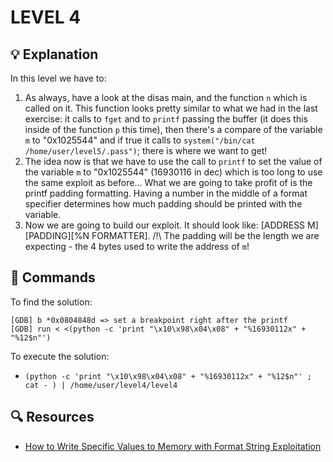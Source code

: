 # LEVEL 4

## 💡 Explanation

In this level we have to:
1. As always, have a look at the disas main, and the function `n` which is called on it. This function looks pretty similar to what we had in the last exercise: it calls to `fget` and to `printf` passing the buffer (it does this inside of the function `p` this time), then there's a compare of the variable `m` to "0x1025544" and if true it calls to `system("/bin/cat /home/user/level5/.pass")`; there is where we want to get!
2. The idea now is that we have to use the call to `printf` to set the value of the variable `m` to "0x1025544" (16930116 in dec) which is too long to use the same exploit as before... What we are going to take profit of is the printf padding formatting. Having a number in the middle of a format specifier determines how much padding should be printed with the variable.
3. Now we are going to build our exploit. It should look like: [ADDRESS M][PADDING][%N FORMATTER]. /!\ The padding will be the length we are expecting - the 4 bytes used to write the address of `m`!

## 👾 Commands

To find the solution:
```
[GDB] b *0x0804848d => set a breakpoint right after the printf
[GDB] run < <(python -c 'print "\x10\x98\x04\x08" + "%16930112x" + "%12$n"')
```

To execute the solution:
- `(python -c 'print "\x10\x98\x04\x08" + "%16930112x" + "%12$n"' ; cat - ) | /home/user/level4/level4`

## 🔍 Resources

- [How to Write Specific Values to Memory with Format String Exploitation](https://null-byte.wonderhowto.com/how-to/exploit-development-write-specific-values-memory-with-format-string-exploitation-0182112/)
